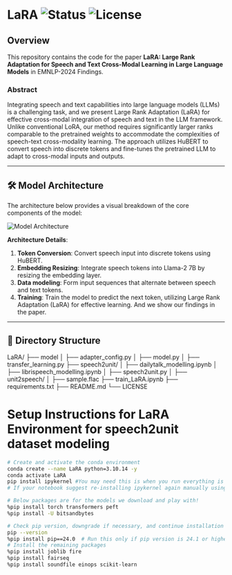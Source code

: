 # **LaRA** ![Status](https://img.shields.io/badge/status-active-brightgreen) ![License](https://img.shields.io/badge/license-Creative%20Commons%20CC%204.0-blue)


## Overview
This repository contains the code for the paper **LaRA: Large Rank Adaptation for Speech and Text Cross-Modal Learning in Large Language Models** in EMNLP-2024 Findings.

### Abstract
Integrating speech and text capabilities into large language models (LLMs) is a challenging task, and we present Large Rank Adaptation (LaRA) for effective cross-modal integration of speech and text in the LLM framework. Unlike conventional LoRA, our method requires significantly larger ranks comparable to the pretrained weights to accommodate the complexities of speech-text cross-modality learning. The approach utilizes HuBERT to convert speech into discrete tokens and fine-tunes the pretrained LLM to adapt to cross-modal inputs and outputs. 

---

## 🛠️ **Model Architecture**

The architecture below provides a visual breakdown of the core components of the model:

![Model Architecture](LaRA/model/Speech-LLM.png)

**Architecture Details**:

1. **Token Conversion**: Convert speech input into discrete tokens using HuBERT.
2. **Embedding Resizing**: Integrate speech tokens into Llama-2 7B by resizing the embedding layer.
3. **Data modeling**: Form input sequences that alternate between speech and text tokens.
4. **Training**: Train the model to predict the next token, utilizing Large Rank Adaptation (LaRA) for effective learning.
And we show our findings in the paper.

---

## 📂 **Directory Structure**

LaRA/
├── model
│   ├── adapter_config.py
│   ├── model.py
│   ├── transfer_learning.py
├── speech2unit/
│   ├── dailytalk_modelling.ipynb
│   ├── librispeech_modelling.ipynb
│   ├── speech2unit.py
│   ├── unit2speech/
│   ├── sample.flac
├── train_LaRA.ipynb
├── requirements.txt
├── README.md
└── LICENSE


# Setup Instructions for LaRA Environment for speech2unit dataset modeling

```bash
# Create and activate the conda environment
conda create --name LaRA python=3.10.14 -y
conda activate LaRA
pip install ipykernel #You may need this is when you run everything is in jupyter notebook
# If your notebook suggest re-installing ipykernel again manually using install button, that pops up? please do it!

# Below packages are for the models we download and play with!
%pip install torch transformers peft
%pip install -U bitsandbytes

# Check pip version, downgrade if necessary, and continue installation
pip --version
%pip install pip==24.0  # Run this only if pip version is 24.1 or higher
# Install the remaining packages
%pip install joblib fire
%pip install fairseq
%pip install soundfile einops scikit-learn
